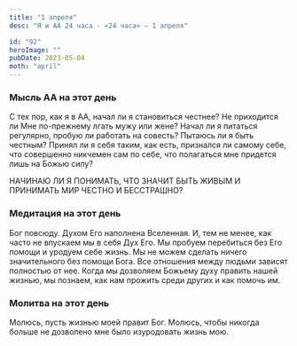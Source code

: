 ```yaml
---
title: "1 апреля"
desc: "Я и АА 24 часа - «24 часа» — 1 апреля"

id: "92"
heroImage: ""
pubDate: 2023-05-04
moth: "april"
---
```


### Мысль АА на этот день

С тех пор, как я в АА, начал ли я становиться честнее? Не приходится ли Мне
по-прежнему лгать мужу или жене? Начал ли я питаться регулярно, пробую ли
работать на совесть? Пытаюсь ли я быть честным? Принял ли я себя таким, как
есть, признался ли самому себе, что совершенно никчемен сам по себе, что
полагаться мне придется лишь на Божью силу?

НАЧИНАЮ ЛИ Я ПОНИМАТЬ, ЧТО ЗНАЧИТ БЫТЬ ЖИВЫМ И ПРИНИМАТЬ МИР ЧЕСТНО И
БЕССТРАШНО?

### Медитация на этот день

Бог повсюду. Духом Его наполнена Вселенная. И, тем не менее, как часто не
впускаем мы в себя Дух Его. Мы пробуем перебиться без Его помощи и уродуем
себе жизнь. Мы не можем сделать ничего значительного без помощи Бога. Все
отношения между людьми зависят полностью от нее. Когда мы дозволяем Божьему
духу править нашей жизнью, мы познаем, как нам прожить среди других и как
помочь им.

### Молитва на этот день

Молюсь, пусть жизнью моей правит Бог. Молюсь, чтобы никогда больше не
дозволено мне было изуродовать жизнь мою.
